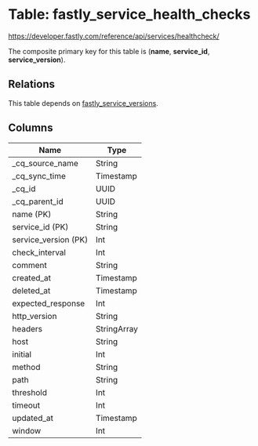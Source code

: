 # Table: fastly_service_health_checks

https://developer.fastly.com/reference/api/services/healthcheck/

The composite primary key for this table is (**name**, **service_id**, **service_version**).

## Relations

This table depends on [fastly_service_versions](fastly_service_versions.md).

## Columns

| Name          | Type          |
| ------------- | ------------- |
|_cq_source_name|String|
|_cq_sync_time|Timestamp|
|_cq_id|UUID|
|_cq_parent_id|UUID|
|name (PK)|String|
|service_id (PK)|String|
|service_version (PK)|Int|
|check_interval|Int|
|comment|String|
|created_at|Timestamp|
|deleted_at|Timestamp|
|expected_response|Int|
|http_version|String|
|headers|StringArray|
|host|String|
|initial|Int|
|method|String|
|path|String|
|threshold|Int|
|timeout|Int|
|updated_at|Timestamp|
|window|Int|